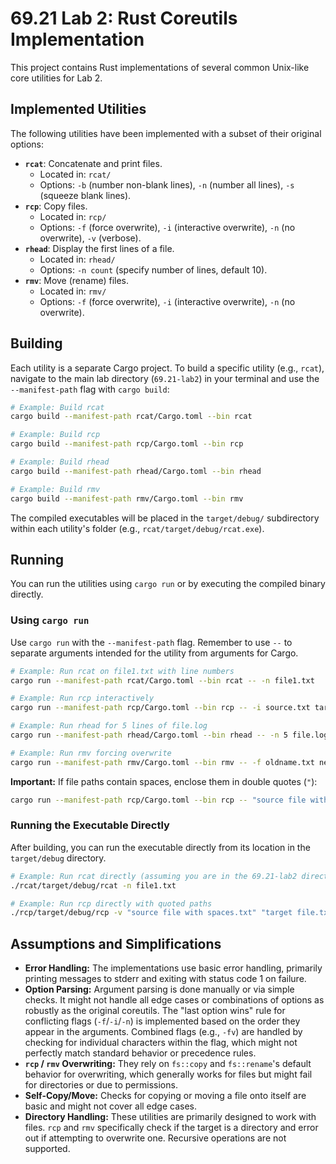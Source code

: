 # 69.21 Lab 2: Rust Coreutils Implementation

This project contains Rust implementations of several common Unix-like core utilities for Lab 2.

## Implemented Utilities

The following utilities have been implemented with a subset of their original options:

*   **`rcat`**: Concatenate and print files.
    *   Located in: `rcat/`
    *   Options: `-b` (number non-blank lines), `-n` (number all lines), `-s` (squeeze blank lines).
*   **`rcp`**: Copy files.
    *   Located in: `rcp/`
    *   Options: `-f` (force overwrite), `-i` (interactive overwrite), `-n` (no overwrite), `-v` (verbose).
*   **`rhead`**: Display the first lines of a file.
    *   Located in: `rhead/`
    *   Options: `-n count` (specify number of lines, default 10).
*   **`rmv`**: Move (rename) files.
    *   Located in: `rmv/`
    *   Options: `-f` (force overwrite), `-i` (interactive overwrite), `-n` (no overwrite).

## Building

Each utility is a separate Cargo project. To build a specific utility (e.g., `rcat`), navigate to the main lab directory (`69.21-lab2`) in your terminal and use the `--manifest-path` flag with `cargo build`:

```bash
# Example: Build rcat
cargo build --manifest-path rcat/Cargo.toml --bin rcat

# Example: Build rcp
cargo build --manifest-path rcp/Cargo.toml --bin rcp

# Example: Build rhead
cargo build --manifest-path rhead/Cargo.toml --bin rhead

# Example: Build rmv
cargo build --manifest-path rmv/Cargo.toml --bin rmv
```

The compiled executables will be placed in the `target/debug/` subdirectory within each utility's folder (e.g., `rcat/target/debug/rcat.exe`).

## Running

You can run the utilities using `cargo run` or by executing the compiled binary directly.

### Using `cargo run`

Use `cargo run` with the `--manifest-path` flag. Remember to use `--` to separate arguments intended for the utility from arguments for Cargo.

```bash
# Example: Run rcat on file1.txt with line numbers
cargo run --manifest-path rcat/Cargo.toml --bin rcat -- -n file1.txt

# Example: Run rcp interactively
cargo run --manifest-path rcp/Cargo.toml --bin rcp -- -i source.txt target.txt

# Example: Run rhead for 5 lines of file.log
cargo run --manifest-path rhead/Cargo.toml --bin rhead -- -n 5 file.log

# Example: Run rmv forcing overwrite
cargo run --manifest-path rmv/Cargo.toml --bin rmv -- -f oldname.txt newname.txt
```

**Important:** If file paths contain spaces, enclose them in double quotes (`"`):

```bash
cargo run --manifest-path rcp/Cargo.toml --bin rcp -- "source file with spaces.txt" "target file.txt"
```

### Running the Executable Directly

After building, you can run the executable directly from its location in the `target/debug` directory.

```bash
# Example: Run rcat directly (assuming you are in the 69.21-lab2 directory)
./rcat/target/debug/rcat -n file1.txt

# Example: Run rcp directly with quoted paths
./rcp/target/debug/rcp -v "source file with spaces.txt" "target file.txt"
```

## Assumptions and Simplifications

*   **Error Handling:** The implementations use basic error handling, primarily printing messages to stderr and exiting with status code 1 on failure.
*   **Option Parsing:** Argument parsing is done manually or via simple checks. It might not handle all edge cases or combinations of options as robustly as the original coreutils. The "last option wins" rule for conflicting flags (`-f`/`-i`/`-n`) is implemented based on the order they appear in the arguments. Combined flags (e.g., `-fv`) are handled by checking for individual characters within the flag, which might not perfectly match standard behavior or precedence rules.
*   **`rcp` / `rmv` Overwriting:** They rely on `fs::copy` and `fs::rename`'s default behavior for overwriting, which generally works for files but might fail for directories or due to permissions.
*   **Self-Copy/Move:** Checks for copying or moving a file onto itself are basic and might not cover all edge cases.
*   **Directory Handling:** These utilities are primarily designed to work with files. `rcp` and `rmv` specifically check if the target is a directory and error out if attempting to overwrite one. Recursive operations are not supported.
